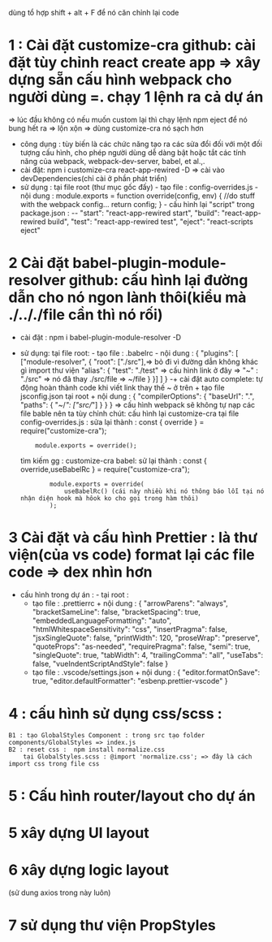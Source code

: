 dùng tổ hợp shift + alt + F để nó căn chỉnh lại code

# 1 : Cài đặt customize-cra github: cài đặt tùy chỉnh react create app => xây dựng sẵn cấu hình webpack cho người dùng =. chạy 1 lệnh ra cả dự án

=> lúc đầu không có nếu muốn custom lại thì chạy lệnh npm eject để nó bung hết ra => lộn xộn
=> dùng customize-cra nó sạch hơn

-   công dụng : tùy biến là các chức năng tạo ra các sửa đổi đối với một đối tượng cấu hình, cho phép người dùng dễ dàng bật hoặc tắt các tính năng của webpack, webpack-dev-server, babel, et al.,.
-   cài đặt: npm i customize-cra react-app-rewired -D => cài vào devDependencies(chỉ cài ở phần phát triển)
-   sử dụng : tại file root (thư mục gốc đấy) - tạo file : config-overrides.js - nội dung : module.exports = function override(config, env) {
    //do stuff with the webpack config...
    return config;
    } - cấu hình lại "script" trong package.json :
    -- "start": "react-app-rewired start",
    "build": "react-app-rewired build",
    "test": "react-app-rewired test",
    "eject": "react-scripts eject"

# 2 Cài đặt babel-plugin-module-resolver github: cấu hình lại đường dẫn cho nó ngon lành thôi(kiểu mà ./.././file cần thì nó rối)

-   cài đặt : npm i babel-plugin-module-resolver -D
-   sử dụng: tại file root: - tạo file : .babelrc - nội dung :
    {
    "plugins": [
    ["module-resolver", {
    "root": ["./src"],=> bỏ đi vì đường dẫn không khác gì import thư viện
    "alias": {
    "test": "./test" => cấu hình link ở đây => "~" : "./src" => nó đã thay ./src/file => ~/file
    }
    }]
    ]
    }
    -+ cài đặt auto complete: tự động hoàn thành code khi viết link thay thế ~ ở trên + tạo file jsconfig.json tại root + nội dung :
    {
    "compilerOptions": {
    "baseUrl": ".",
    "paths": {
    "~/_": ["src/_"]
    }
    }
    }
    => cấu hình webpack sẽ không tự nạp các file bable nên ta tùy chỉnh chút:
    cấu hình lại customize-cra tại file config-overrides.js :
    sửa lại thành :
    const { override } = require("customize-cra");

            module.exports = override();

    tìm kiếm gg : customize-cra babel:
    sử lại thành :
    const { override,useBabelRc } = require("customize-cra");

                module.exports = override(
                    useBabelRc() (cái này nhiều khi nó thông báo lỗi tại nó nhận diện hook mà hôok ko cho gọi trong hàm thôi)
                );

# 3 Cài đặt và cấu hình Prettier : là thư viện(của vs code) format lại các file code => dex nhìn hơn

-   cấu hình trong dự án : - tại root :
    -   tạo file : .prettierrc + nội dung : {
        "arrowParens": "always",
        "bracketSameLine": false,
        "bracketSpacing": true,
        "embeddedLanguageFormatting": "auto",
        "htmlWhitespaceSensitivity": "css",
        "insertPragma": false,
        "jsxSingleQuote": false,
        "printWidth": 120,
        "proseWrap": "preserve",
        "quoteProps": "as-needed",
        "requirePragma": false,
        "semi": true,
        "singleQuote": true,
        "tabWidth": 4,
        "trailingComma": "all",
        "useTabs": false,
        "vueIndentScriptAndStyle": false
        }
    -   tạo file : .vscode/settings.json + nội dung : {
        "editor.formatOnSave": true,
        "editor.defaultFormatter": "esbenp.prettier-vscode"
        }

# 4 : cấu hình sử dụng css/scss :

    B1 : tạo GlobalStyles Component : trong src tạo folder components/GlobalStyles => index.js
    B2 : reset css :  npm install normalize.css
        tại GlobalStyles.scss : @import 'normalize.css'; => đây là cách import css trong file css

# 5 : Cấu hình router/layout cho dự án

# 5 xây dựng UI layout

# 6 xây dựng logic layout

(sử dung axios trong này luôn)

# 7 sử dụng thư viện PropStyles
